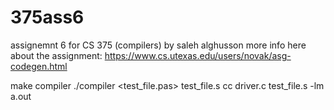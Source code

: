 # 375ass6

assignemnt 6 for CS 375 (compilers)
by saleh alghusson
more info here about the assignment:
https://www.cs.utexas.edu/users/novak/asg-codegen.html


make compiler
./compiler <test_file.pas> test_file.s
cc driver.c test_file.s -lm
a.out